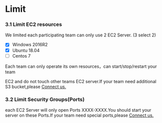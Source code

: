 # Limit

### 3.1 Limit EC2 resources

We limited each participating team can only use 2 EC2 Server. \(3 select 2\)

* [x] Windows 2016R2
* [x] Ubuntu 18.04
* [ ] Centos 7

Each team can only operate its own resources，can start/stop/restart your team

EC2 and do not touch other teams EC2 server.If your team need additional S3 bucket,please [Connect us.](../../tech-support/online-support.md)

### 3.2 Limit  Security Groups\(Ports\)

each EC2 Server will only open Ports XXXX-XXXX.You should start your server on these Ports.If your team need special ports,please [Connect us.](../../tech-support/online-support.md)

